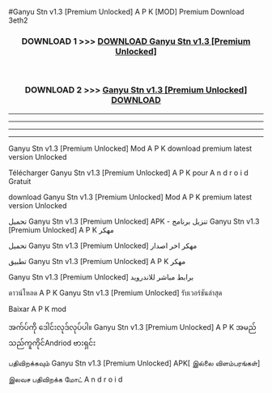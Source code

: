 #Ganyu Stn v1.3  [Premium Unlocked] A P K [MOD] Premium Download 3eth2



<div align="center">

<h3>DOWNLOAD 1 >>> <a href="https://teeasianyam.web.app?sq=Ganyu Stn v1.3  [Premium Unlocked]">DOWNLOAD Ganyu Stn v1.3  [Premium Unlocked] </a></h3><br>

<h3>DOWNLOAD 2 >>> <a href="https://teeasianyam.web.app?sq=Ganyu Stn v1.3  [Premium Unlocked] ">Ganyu Stn v1.3  [Premium Unlocked]  DOWNLOAD </a></h3>

</div>


----------------------------------------------------------

----------------------------------------------------------

----------------------------------------------------------

----------------------------------------------------------


Ganyu Stn v1.3  [Premium Unlocked]  Mod A P K download premium latest version Unlocked

Télécharger Ganyu Stn v1.3  [Premium Unlocked]  A P K pour A n d r o i d Gratuit

download Ganyu Stn v1.3  [Premium Unlocked]  Mod A P K premium latest version Unlocked

تحميل Ganyu Stn v1.3  [Premium Unlocked]  APK - تنزيل برنامج Ganyu Stn v1.3  [Premium Unlocked]  A P K مهكر

تحميل Ganyu Stn v1.3  [Premium Unlocked]  مهكر اخر اصدار

تطبيق Ganyu Stn v1.3  [Premium Unlocked]  A P K مهكر

Ganyu Stn v1.3  [Premium Unlocked]  برابط مباشر للاندرويد

ดาวน์โหลด A P K Ganyu Stn v1.3  [Premium Unlocked]  รับเวอร์ชันล่าสุด

Baixar A P K mod

အက်ပ်ကို ဒေါင်းလုဒ်လုပ်ပါ။ Ganyu Stn v1.3  [Premium Unlocked]  A P K အမည်သည်ကူကိုင်Andriod ဗားရှင်း

பதிவிறக்கவும் Ganyu Stn v1.3  [Premium Unlocked]  APK[ இல்லை விளம்பரங்கள்] 
 
இலவச பதிவிறக்க மோட் A n d r o i d



